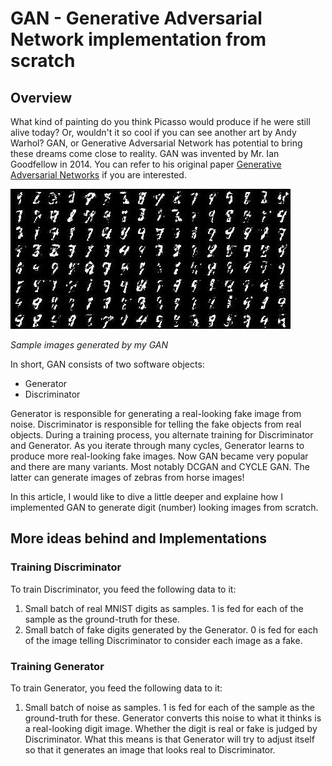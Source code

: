 # GAN - Generative Adversarial Network implementation from scratch

## Overview
What kind of painting do you think Picasso would produce if he were still alive today?
Or, wouldn't it so cool if you can see another art by Andy Warhol?
GAN, or Generative Adversarial Network has potential to bring these dreams come close to reality.
GAN was invented by Mr. Ian Goodfellow in 2014.  You can refer to his original paper [Generative Adversarial Networks](https://arxiv.org/abs/1406.2661) if you are interested.

![Sample Images](https://github.com/hideyukiinada/ml/blob/master/assets/images/mnist-gan-example.jpg)

_Sample images generated by my GAN_

In short, GAN consists of two software objects:
* Generator
* Discriminator

Generator is responsible for generating a real-looking fake image from noise.
Discriminator is responsible for telling the fake objects from real objects.
During a training process, you alternate training for Discriminator and Generator.  As you iterate through many cycles, Generator learns to produce more real-looking fake images.
Now GAN became very popular and there are many variants.  Most notably DCGAN and CYCLE GAN.  The latter can generate images of zebras from horse images!

In this article, I would like to dive a little deeper and explaine how I implemented GAN to generate digit (number) looking images from scratch.

## More ideas behind and Implementations
### Training Discriminator
To train Discriminator, you feed the following data to it:
1) Small batch of real MNIST digits as samples.  1 is fed for each of the sample as the ground-truth for these.
2) Small batch of fake digits generated by the Generator.  0 is fed for each of the image telling Discriminator to consider each image as a fake.

### Training Generator
To train Generator, you feed the following data to it:
1) Small batch of noise as samples.  1 is fed for each of the sample as the ground-truth for these. 
Generator converts this noise to what it thinks is a real-looking digit image. Whether the digit is real or fake is judged by Discriminator. What this means is that Generator will try to adjust itself so that it generates an image that looks real to Discriminator. 

